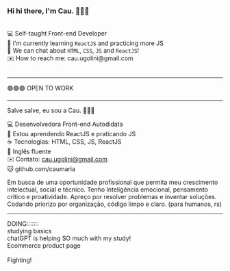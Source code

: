 <h3>Hi hi there, I'm Cau. 🙋🏻‍♀️</h3> 
<br>
💻 Self-taught Front-end Developer <br>
🌱 I'm currently learning <code>ReactJS</code> and practicing more JS <br>
💬 We can chat about <code>HTML</code>, <code>CSS</code>, <code>JS</code> and <code>ReactJS</code>! <br>
✉️ How to reach me: cau.ugolini@gmail.com <br>
<br>
<hr>
  
🟢🟢🟢 OPEN TO WORK

<hr>

Salve salve, eu sou a Cau. 🙋🏻‍♀️

💻 Desenvolvedora Front-end Autodidata <br>
🌱 Estou aprendendo ReactJS e praticando JS <br>
☕ Tecnologias: HTML, CSS, JS, ReactJS <br>
💬 Inglês fluente <br>
✉️ Contato: cau.ugolini@gmail.com <br>
🐱 github.com/caumaria <br>

Em busca de uma oportunidade profissional que permita meu crescimento intelectual, social e técnico.
Tenho Inteligência emocional, pensamento critico e proatividade. Apreço por resolver problemas e inventar soluções. Codando priorizo por organização, código limpo e claro. (para humanos, rs)
<br>
 
  
<hr>
DOING:::::::<br>
studying basics<br>
chatGPT is helping SO much with my study!<br>
Ecommerce product page<br>

<br>
Fighting! 




